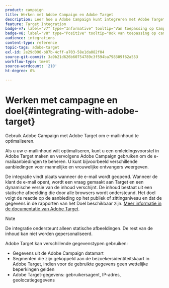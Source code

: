 ```yaml
---
product: campaign
title: Werken met Adobe Campaign en Adobe Target
description: Leer hoe u Adobe Campaign kunt integreren met Adobe Target
feature: Target Integration
badge-v7: label="v7" type="Informative" tooltip="Van toepassing op Campaign Classic v7"
badge-v8: label="v8" type="Positive" tooltip="Ook van toepassing op campagne v8"
audience: integrations
content-type: reference
topic-tags: adobe-target
exl-id: 2e29d090-b87b-4cff-a703-58e1da082f04
source-git-commit: 3a9b21d626b60754789c3f594ba798309f62a553
workflow-type: tm+mt
source-wordcount: '210'
ht-degree: 0%

---
```


# Werken met campagne en doel{#integrating-with-adobe-target}



Gebruik Adobe Campaign met Adobe Target om e-mailinhoud te optimaliseren.

Als u uw e-mailinhoud wilt optimaliseren, kunt u een omleidingsvoorstel in Adobe Target maken en vervolgens Adobe Campaign gebruiken om de e-mailaanbiedingen te beheren. U kunt bijvoorbeeld verschillende aanbiedingen voor mannelijke en vrouwelijke ontvangers weergeven.

De integratie vindt plaats wanneer de e-mail wordt geopend. Wanneer de klant de e-mail opent, wordt een vraag gemaakt aan Target en een dynamische versie van de inhoud verschijnt. De inhoud bestaat uit een statische afbeelding die door alle browsers wordt ondersteund. Het doel volgt de reactie op de aanbieding op het publiek of zittingsniveau en dat de gegevens in de rapporten van het Doel beschikbaar zijn. [Meer informatie in de documentatie van Adobe Target](https://experienceleague.adobe.com/docs/target/using/integrate/campaign-and-target.html).


>[!NOTE]
>
>De integratie ondersteunt alleen statische afbeeldingen. De rest van de inhoud kan niet worden gepersonaliseerd.

Adobe Target kan verschillende gegevenstypen gebruiken:

* Gegevens uit de Adobe Campaign datamart
* Segmenten die zijn gekoppeld aan de bezoekersidentiteitskaart in Adobe Target, indien voor de gebruikte gegevens geen wettelijke beperkingen gelden
* Adobe Target-gegevens: gebruikersagent, IP-adres, geolocatiegegevens
